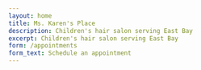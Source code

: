```yaml
---
layout: home
title: Ms. Karen's Place
description: Children's hair salon serving East Bay
excerpt: Children's hair salon serving East Bay
form: /appointments
form_text: Schedule an appointment
---
```

